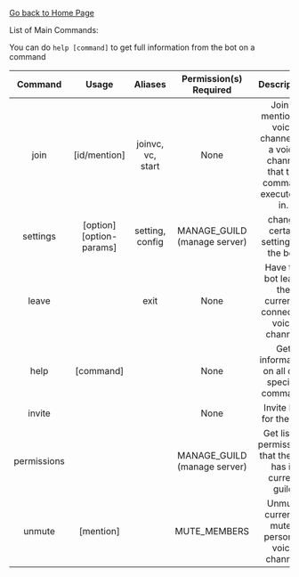 [Go back to Home Page](http://voice.smld.xyz)

<p>List of Main Commands:</p>

You can do `help [command]` to get full information from the bot on a command

<table>
<thead>
<tr>
<th style="text-align:center">Command</th>
<th style="text-align:center">Usage</th>
<th style="text-align:center">Aliases</th>
<th style="text-align:center">Permission(s) Required</th>
<th style="text-align:center">Description</th>
</tr>
</thead>
<tbody>
<tr>
<td style="text-align:center">join</td>
<td style="text-align:center">[id/mention]</td>
<td style="text-align:center">joinvc, vc, start</td>
<td style="text-align:center">None</td>
<td style="text-align:center">Join a mentioned voice channel, or a voice channel that the command executor is in.</td>
</tr>
<tr>
<td style="text-align:center">settings</td>
<td style="text-align:center">[option] [option-params]</td>
<td style="text-align:center">setting, config</td>
<td style="text-align:center">MANAGE_GUILD (manage server)</td>
<td style="text-align:center">change certain settings of the bot.</td>
</tr>
<tr>
<td style="text-align:center">leave</td>
<td style="text-align:center"></td>
<td style="text-align:center">exit</td>
<td style="text-align:center">None</td>
<td style="text-align:center">Have the bot leave the currently connected voice channel.</td>
</tr>
<tr>
<td style="text-align:center">help</td>
<td style="text-align:center">[command]</td>
<td style="text-align:center"></td>
<td style="text-align:center">None</td>
<td style="text-align:center">Get information on all or a specific command.</td>
</tr>
<tr>
<td style="text-align:center">invite</td>
<td style="text-align:center"></td>
<td style="text-align:center"></td>
<td style="text-align:center">None</td>
<td style="text-align:center">Invite link for the bot</td>
</tr>
<tr>
<td style="text-align:center">permissions</td>
<td style="text-align:center"></td>
<td style="text-align:center"></td>
<td style="text-align:center">MANAGE_GUILD (manage server)</td>
<td style="text-align:center">Get list of permissions that the bot has in current guild</td>
<tr>
<td style="text-align:center">unmute</td>
<td style="text-align:center">[mention]</td>
<td style="text-align:center"></td>
<td style="text-align:center">MUTE_MEMBERS</td>
<td style="text-align:center">Unmute currently muted person in voice channel.</td>
</tr>
</tr>

</tbody>
</table>
